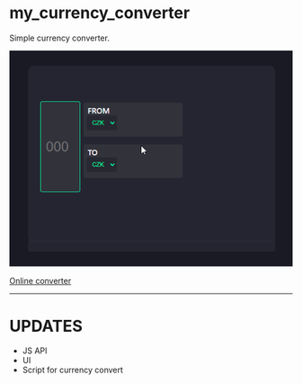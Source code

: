 # my_currency_converter

Simple currency converter.

![1686844480263](image/README/1686844480263.gif)

[Online converter](https://myycrosoft.github.io/currency_converter)

---

# UPDATES

* JS API
* UI
* Script for currency convert
